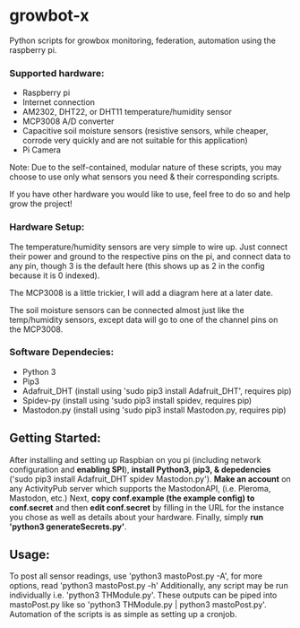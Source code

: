 # growbot-x
Python scripts for growbox monitoring, federation, automation using the raspberry pi.

### Supported hardware:
- Raspberry pi
- Internet connection
- AM2302, DHT22, or DHT11 temperature/humidity sensor 
- MCP3008 A/D converter
- Capacitive soil moisture sensors (resistive sensors, while cheaper, corrode very quickly and are not suitable for this application)
- Pi Camera

Note: Due to the self-contained, modular nature of these scripts, you may choose to use only what sensors you need & their corresponding scripts.

If you have other hardware you would like to use, feel free to do so and help grow the project!

### Hardware Setup:
The temperature/humidity sensors are very simple to wire up. Just connect their power and ground to the respective pins on the pi, and connect data to any pin, though 3 is the default here (this shows up as 2 in the config because it is 0 indexed).

The MCP3008 is a little trickier, I will add a diagram here at a later date.

The soil moisture sensors can be connected almost just like the temp/humidity sensors, except data will go to one of the channel pins on the MCP3008.

### Software Dependecies:
- Python 3
- Pip3
- Adafruit_DHT (install using 'sudo pip3 install Adafruit_DHT', requires pip)
- Spidev-py (install using 'sudo pip3 install spidev, requires pip)
- Mastodon.py (install using 'sudo pip3 install Mastodon.py, requires pip)

## Getting Started:
After installing and setting up Raspbian on you pi (including network configuration and __enabling SPI__), __install Python3, pip3, & depedencies__ ('sudo pip3 install Adafruit_DHT spidev Mastodon.py'). __Make an account__ on any ActivityPub server which supports the MastodonAPI, (i.e. Pleroma, Mastodon, etc.) Next, __copy conf.example (the example config) to conf.secret__ and then __edit conf.secret__ by filling in the URL for the instance you chose as well as details about your hardware. Finally, simply __run 'python3 generateSecrets.py'__.


## Usage:
To post all sensor readings, use 'python3 mastoPost.py -A', for more options, read 'python3 mastoPost.py -h'
Additionally, any script may be run individually i.e. 'python3 THModule.py'. These outputs can be piped into mastoPost.py like so 'python3 THModule.py | python3 mastoPost.py'.
Automation of the scripts is as simple as setting up a cronjob.
